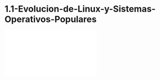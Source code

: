 # 1.1-Evolucion-de-Linux-y-Sistemas-Operativos-Populares
[![Ver Resumen de IA](../../../../blob/main/LPIC-Linux-Essentials/1-La-Comunidad-Linux-y-Carrera-en-Open-Source/1.1-Evolucion-de-Linux-y-Sistemas-Operativos-Populares/Resumen-IA.pdf)](../../../../../blob/main/LPIC-Linux-Essentials/1-La-Comunidad-Linux-y-Carrera-en-Open-Source/1.1-Evolucion-de-Linux-y-Sistemas-Operativos-Populares/Resumen-IA.pdf)
